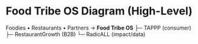 # Food Tribe OS Diagram (High-Level)

Foodies • Restaurants • Partners -> **Food Tribe OS**
  ├─ TAPPP (consumer)
  ├─ RestaurantGrowth (B2B)
  └─ RadicALL (impact/data)
